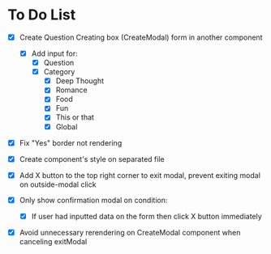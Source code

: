 # To Do List

- [x] Create Question Creating box (CreateModal) form in another component

  - [x] Add input for:
    - [x] Question
    - [x] Category
      - [x] Deep Thought
      - [x] Romance
      - [x] Food
      - [x] Fun
      - [x] This or that
      - [x] Global

- [x] Fix "Yes" border not rendering
- [x] Create component's style on separated file
- [x] Add X button to the top right corner to exit modal, prevent exiting modal on outside-modal click
- [x] Only show confirmation modal on condition:
  - [x] If user had inputted data on the form then click X button immediately
- [x] Avoid unnecessary rerendering on CreateModal component when canceling exitModal
